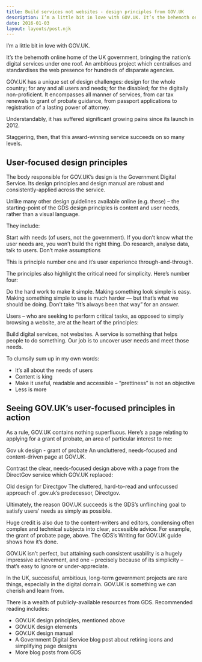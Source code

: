 ```yaml
---
title: Build services not websites - design principles from GOV.UK
description: I’m a little bit in love with GOV.UK. It’s the behemoth online home of the UK government...
date: 2016-01-03
layout: layouts/post.njk
---
```


I’m a little bit in love with GOV.UK.

It’s the behemoth online home of the UK government, bringing the nation’s digital services under one roof. An ambitious project which centralises and standardises the web presence for hundreds of disparate agencies.

GOV.UK has a unique set of design challenges: design for the whole country; for any and all users and needs; for the disabled; for the digitally non-proficient. It encompasses all manner of services, from car tax renewals to grant of probate guidance, from passport applications to registration of a lasting power of attorney.

Understandably, it has suffered significant growing pains since its launch in 2012.

Staggering, then, that this award-winning service succeeds on so many levels.

## User-focused design principles
The body responsible for GOV.UK’s design is the Government Digital Service. Its design principles and design manual are robust and consistently-applied across the service.

Unlike many other design guidelines available online (e.g. these) – the starting-point of the GDS design principles is content and user needs, rather than a visual language.

They include:

Start with needs (of users, not the government). If you don’t know what the user needs are, you won’t build the right thing. Do research, analyse data, talk to users. Don’t make assumptions

This is principle number one and it’s user experience through-and-through.

The principles also highlight the critical need for simplicity. Here’s number four:

Do the hard work to make it simple. Making something look simple is easy. Making something simple to use is much harder — but that’s what we should be doing. Don’t take “It’s always been that way” for an answer.

Users – who are seeking to perform critical tasks, as opposed to simply browsing a website, are at the heart of the principles:

Build digital services, not websites. A service is something that helps people to do something. Our job is to uncover user needs and meet those needs.

To clumsily sum up in my own words:

* It’s all about the needs of users
* Content is king
* Make it useful, readable and accessible – “prettiness” is not an objective
* Less is more

## Seeing GOV.UK’s user-focused principles in action
As a rule, GOV.UK contains nothing superfluous. Here’s a page relating to applying for a grant of probate, an area of particular interest to me:

Gov uk design - grant of probate
An uncluttered, needs-focused and content-driven page at GOV.UK.

Contrast the clear, needs-focused design above with a page from the DirectGov service which GOV.UK replaced:

Old design for Directgov
The cluttered, hard-to-read and unfocussed approach of .gov.uk’s predecessor, Directgov.

Ultimately, the reason GOV.UK succeeds is the GDS’s unflinching goal to satisfy users’ needs as simply as possible.

Huge credit is also due to the content-writers and editors, condensing often complex and technical subjects into clear, accessible advice. For example, the grant of probate page, above. The GDS’s Writing for GOV.UK guide shows how it’s done.

GOV.UK isn’t perfect, but attaining such consistent usability is a hugely impressive achievement, and one – precisely because of its simplicity – that’s easy to ignore or under-appreciate.

In the UK, successful, ambitious, long-term government projects are rare things, especially in the digital domain. GOV.UK is something we can cherish and learn from.

There is a wealth of publicly-available resources from GDS. Recommended reading includes:

* GOV.UK design principles, mentioned above
* GOV.UK design elements
* GOV.UK design manual
* A Government Digital Service blog post about retiring icons and simplifying page designs
* More blog posts from GDS
